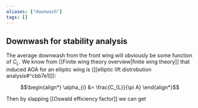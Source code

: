 ```yaml
---
aliases: ["downwash"]
tags: []
---
```


## Downwash for stability analysis

The average downwash from the front wing will obviously be some function of $C_{L}$. We know from [[Finite wing theory overview|finite wing theory]] that induced AOA for an elliptic wing is ([[elliptic lift distrobution analysis#^cbb7e1]]):

$$\begin{align*}
\alpha_{i} &= \frac{C_{L}}{\pi A}
\end{align*}$$

Then by slapping [[Oswald efficiency factor]] we can get